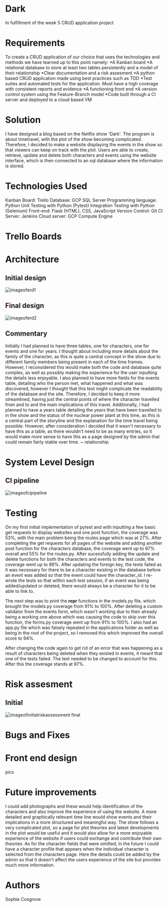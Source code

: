 # Dark
In fulfillment of the week 5 CRUD application project

# Requirements
To create a CRUD application of our choice that uses the technologies and methods we have learned up to this point namely: *A Kanban     board *A relational database to store at least two tables persistently and a model of their relationship *Clear documentation and a     risk assesment *A python based CRUD application made using best practices such as TDD *Test suites and automated tests for the           application. Must have a high coverage with consistent reports and evidence *A functioning front end *A version control system using     the Feature-Branch model *Code built through a CI server and deployed to a cloud based VM

# Solution 
I have designed a blog based on the Netflix show 'Dark'. The program is about timetravel, with the plot of the show becoming complicated. Therefore, I decided to make a website displaying the events in the show so that viewers can keep on track with the plot.
Users are able to create, retrieve, update and delete both characters and events using the website interface, which is then connected to an sql database where the information is stored. 

# Technologies Used
Kanban Board: Trello
Database: GCP SQL Server
Programming language: Python
Unit Testing with Python (Pytest)
Integration Testing with Python (Selenium)
Front-end: Flask (HTML), CSS, JavaScript
Version Control: Git
CI Server: Jenkins
Cloud server: GCP Compute Engine

# Trello Boards

# Architecture
## Initial design
![imageoferd1](https://github.com/sophiecosgrove/Dark/blob/master/erd%201.png)
## Final design 
![imageoferd2](https://github.com/sophiecosgrove/Dark/blob/master/erd%20after.png)
## Commentary 
Initially I had planned to have three tables, one for characters, one for events and one for years. I thought about including more details about the family of the character, as this is quite a central concept in the show due to different family members being present in each of the time frames. However, I reconsidered this would make both the code and database quite complex, as well as possibly making the experience for the user inputting the details less enjoyable. I also planned to have more fields for the events table, detailing who the person met, what happened and what was discovered, however I thought that this text might complicate the readability of the database and the site. Therefore, I decided to keep it more streamlined, having just the central points of where the character travelled from and to and the main implications of this travel. Additionally, I had planned to have a years table detailing the years that have been travelled to in the show and the status of the nuclear power plant at this time, as this is a central part of the storyline and the explanation for the time travel being possible. However, after consideration I decided that it wasn't necessary to have this as a table, as there wouldn't need to be as many entries, so it would make more sense to have this as a page designed by the admin that could remain fairly stable over time. ~ relationship



# System Level Design
## CI pipeline
![imageofcipipeline](https://github.com/sophiecosgrove/Dark/blob/master/CI%20pipelinepic.png)

# Testing
On my first initial implementation of pytest and with inputting a few basic get requests to display websites and one post function, the coverage was 53%, with the main problem being the routes page which was at 27%. After completing the get requests for all pages of the website and adding another post function for the characters database, the coverage went up to 67% overall and 55% for the routes.py. After sucessfully adding the update and delete functions for both the characters and events to the test code, the coverage went up to 89%. 
After updating the foreign key, the tests failed as it was necessary for there to be a character existing in the database before an event was added so that the event could have the character_id. I re-wrote the tests so that within each test session, if an event was being added/updated or deleted, there would always be a character for it to be able to link to.

The next step was to print the __repr__ functions in the models.py file, which brought the models.py coverage from 91% to 100%. After deleting a custom validator from the events form, which wasn't working due to their already being a working one above which was causing the code to skip over this function, the forms.py coverage went up from 91% to 100%. I also had an app.py file which was falsely repeated in the applications folder as well as being in the root of the project, so I removed this which improved the overall score to 94%.

After changing the code again to get rid of an error that was happening as a result of characters being deleted when they existed in events, it meant that one of the tests failed. The test needed to be changed to account for this. After this the coverage stands at 97%. 

# Risk assesment
## Initial
![imageofinitialriskassessment](https://github.com/sophiecosgrove/Dark/blob/master/risk%20assessment%20before.png)
final

# Bugs and Fixes

# Front end design
pics

# Future improvements
I could add photographs and these would help identification of the characters and also improve the experience of using the website.
A more detailed and graphically relevant time line would show events and their implications in a more structured and meaningful way. The show follows a very complicated plot, so a page for plot theories and latest developments in the plot would be useful and it would also allow for a more enjoyable experience of the website if users could exchange and contribute their own theories. As for the character fields that were omitted, in the future I could have a character profile that appears when the individual character is selected from the characters page. Here the details could be added by the admin so that it doesn't affect the users experience of the site but provides much more information.


# Authors
Sophie Cosgrove
